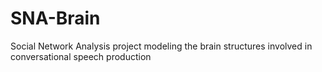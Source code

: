 # SNA-Brain
Social Network Analysis project modeling the brain structures involved in conversational speech production
